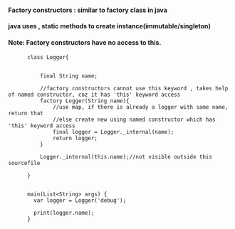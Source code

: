 #### Factory constructors : similar to factory class in java

#### java uses , static methods to create instance(immutable/singleton)

#### Note: Factory constructors have no access to this.


          class Logger{
          
          
              final String name;
              
              //factory constructors cannot use this keyword , takes help of named constructor, coz it has 'this' keyword access
              factory Logger(String name){
                  //use map, if there is already a logger with same name, return that 
                  //else create new using named constructor which has 'this' keyword access
                  final logger = Logger._internal(name);
                  return logger;
              }
              
              Logger._internal(this.name);//not visible outside this sourcefile
          
          }


          main(List<String> args) {
            var logger = Logger('debug');

            print(logger.name);  
          }
